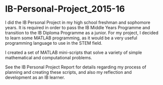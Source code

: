 # IB-Personal-Project_2015-16
I did the IB Personal Project in my high school freshman and sophomore years. It is required in order to pass the IB Middle Years Programme and transition to the IB Diploma Programme as a junior. For my project, I decided to learn some MATLAB programming, as it would be a very useful programming language to use in the STEM field.

I created a set of MATLAB mini-scripts that solve a variety of simple mathematical and computational problems.

See the IB Personal Project Report for details regarding my process of planning and creating these scripts, and also my reflection and development as an IB learner.
